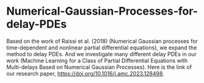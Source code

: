 # Numerical-Gaussian-Processes-for-delay-PDEs

Based on the work of Raissi et al. (2018) (Numerical Gaussian processes for time-dependent and nonlinear partial differential equations), we expand the method to delay PDEs. And we investigate many different delay PDEs in our work (Machine Learning for a Class of Partial Differential Equations with Multi-delays Based on Numerical Gaussian Processes).
Here is the link of our research paper, https://doi.org/10.1016/j.amc.2023.128498.
